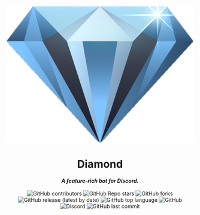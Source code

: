 <div align="center">
  <img src="./images/diamond.png" align="center" width='500'>
  <br>
  <h1>Diamond</h1>
  <strong><i>A feature-rich bot for Discord.</i></strong>
  <br>
  <br>

  
  <img alt="GitHub contributors" src="https://img.shields.io/github/contributors/galaxy-coding/diamond-bot?style=for-the-badge">

  <img alt="GitHub Repo stars" src="https://img.shields.io/github/stars/galaxy-coding/diamond-bot?style=for-the-badge">

  <img alt="GitHub forks" src="https://img.shields.io/github/forks/galaxy-coding/diamond-bot?style=for-the-badge">

  <img alt="GitHub release (latest by date)" src="https://img.shields.io/github/v/release/galaxy-coding/diamond-bot?style=for-the-badge">

  <img alt="GitHub top language" src="https://img.shields.io/github/languages/top/galaxy-coding/diamond-bot?style=for-the-badge&color=yellow">

  <img alt="GitHub" src="https://img.shields.io/github/license/galaxy-coding/diamond-bot?style=for-the-badge">

  <img alt="Discord" src="https://img.shields.io/discord/776207512168955915?label=discord&style=for-the-badge">

<img alt="GitHub last commit" src="https://img.shields.io/github/last-commit/galaxy-coding/diamond-bot?style=for-the-badge">
<br>
</div>

